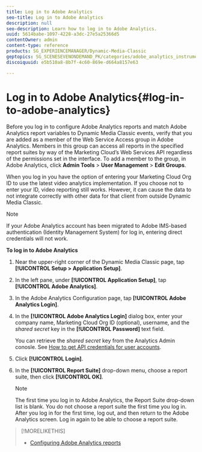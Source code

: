 ```yaml
---
title: Log in to Adobe Analytics
seo-title: Log in to Adobe Analytics
description: null
seo-description: Learn how to log in to Adobe Analytics.
uuid: 5614babe-1097-4228-a3dc-27e5a25366d5
contentOwner: admin
content-type: reference
products: SG_EXPERIENCEMANAGER/Dynamic-Media-Classic
geptopics: SG_SCENESEVENONDEMAND_PK/categories/adobe_analytics_instrumentation_kit
discoiquuid: e5b510a8-8b7f-4c60-869e-d664a8157e63

---
```


# Log in to Adobe Analytics{#log-in-to-adobe-analytics}

Before you log in to configure Adobe Analytics reports and match Adobe Analytics report variables to Dynamic Media Classic events, verify that you are added as a member of the Web Service Access group in Adobe Analytics. Members in this group can access all reports in the specified report suites by way of the Marketing Cloud’s Web Services API regardless of the permissions set in the interface. To add a member to the group, in Adobe Analytics, click **Admin Tools** &gt; **User Management** &gt; **Edit Groups**.

When you log in you have the option of entering your Marketing Cloud Org ID to use the latest video analytics implementation. If you choose not to enter your ID, video reporting still works. However, it can cause the data to not integrate correctly with other data for that client from outside Dynamic Media Classic.

>[!NOTE]
>
>If your Adobe Analytics account has been migrated to Adobe IMS-based authentication (Identity Management System) for log in, entering direct credentials will not work.

**To log in to Adobe Analytics**

1. Near the upper-right corner of the Dynamic Media Classic page, tap **[!UICONTROL Setup > Application Setup]**.
1. In the left pane, under **[!UICONTROL Application Setup]**, tap **[!UICONTROL Adobe Analytics]**.
1. In the Adobe Analytics Configuration page, tap **[!UICONTROL Adobe Analytics Login]**.
1. In the **[!UICONTROL Adobe Analytics Login]** dialog box, enter your company name, Marketing Cloud Org ID (optional), username, and the *shared secret* key in the **[!UICONTROL Password]** text field.

   You can retrieve the *shared secret* key from the Analytics Admin conosle. See [How to get API credentials for user accounts](https://helpx.adobe.com/analytics/kb/how-to-get-api-credentials-for-user-accounts-.html).
 
1. Click **[!UICONTROL Login]**.
1. In the **[!UICONTROL Report Suite]** drop-down menu, choose a report suite, then click **[!UICONTROL OK]**.

   >[!NOTE]
   >
   >The first time you log in to Adobe Analytics, the Report Suite drop-down list is blank. You do not choose a report suite the first time you log in. After you log in for the first time, log out, and then return to the Adobe Analytics screen. Log in again to be able to choose a report suite.

>[!MORELIKETHIS]
>
>* [Configuring Adobe Analytics reports](configuring-analytics-reports.md#configuring_adobe_analytics_reports)
